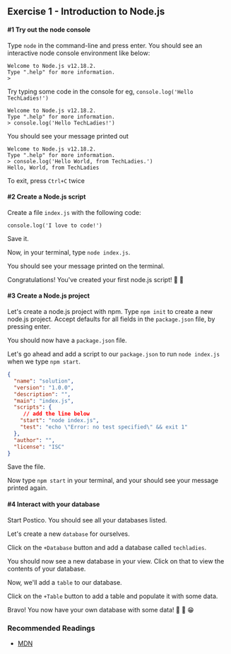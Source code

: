 ## Exercise 1 - Introduction to Node.js

#### #1 Try out the node console

Type `node` in the command-line and press enter. You should see an interactive node console environment like below:

```node
Welcome to Node.js v12.18.2.
Type ".help" for more information.
>
```

Try typing some code in the console for eg, `console.log('Hello TechLadies!')`

```node
Welcome to Node.js v12.18.2.
Type ".help" for more information.
> console.log('Hello TechLadies!')
```

You should see your message printed out

```node
Welcome to Node.js v12.18.2.
Type ".help" for more information.
> console.log('Hello World, from TechLadies.')
Hello, World, from TechLadies
```

To exit, press `Ctrl+C` twice

#### #2 Create a Node.js script

Create a file `index.js` with the following code:

```node
console.log('I love to code!')
```

Save it.

Now, in your terminal, type `node index.js`.

You should see your message printed on the terminal.

Congratulations! You've created your first node.js script! :tada: :tada:

#### #3 Create a Node.js project

Let's create a node.js project with npm. Type `npm init` to create a new node.js project. Accept defaults for all fields in the `package.json` file, by pressing enter.

You should now have a `package.json` file.

Let's go ahead and add a script to our `package.json` to run `node index.js` when we type `npm start`.

```json
{
  "name": "solution",
  "version": "1.0.0",
  "description": "",
  "main": "index.js",
  "scripts": {
     // add the line below
    "start": "node index.js",
    "test": "echo \"Error: no test specified\" && exit 1"
  },
  "author": "",
  "license": "ISC"
}
```

Save the file.

Now type `npm start` in your terminal, and your should see your message printed again.

#### #4 Interact with your database

Start Postico. You should see all your databases listed.

Let's create a new `database` for ourselves.

Click on the `+Database` button and add a database called `techladies`.

You should now see a new database in your view. Click on that to view the contents of your database.

Now, we'll add a `table` to our database.

Click on the `+Table` button to add a table and populate it with some data.

Bravo! You now have your own database with some data! :tada: :tada: :grin:


### Recommended Readings

- [MDN](https://developer.mozilla.org/en-US/docs/Learn/Server-side/Express_Nodejs/development_environment)